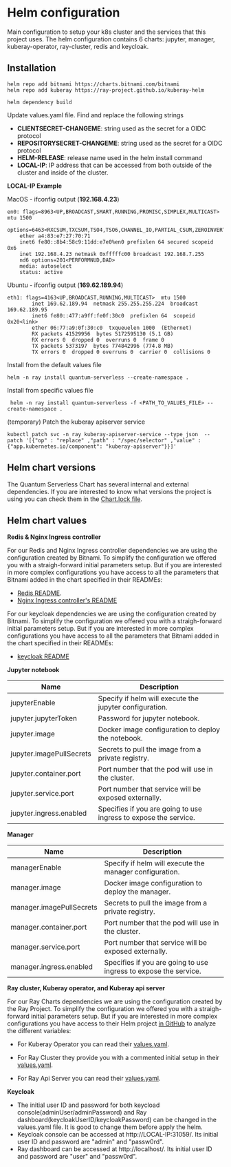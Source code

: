 # Helm configuration

Main configuration to setup your k8s cluster and the services that this project uses. The helm configuration contains 6 charts: jupyter, manager, kuberay-operator, ray-cluster, redis and keycloak.

## Installation

```shell
helm repo add bitnami https://charts.bitnami.com/bitnami
helm repo add kuberay https://ray-project.github.io/kuberay-helm
```

```shell
helm dependency build
```
Update values.yaml file. Find and replace the following strings

- **CLIENTSECRET-CHANGEME**: string used as the secret for a OIDC protocol
- **REPOSITORYSECRET-CHANGEME**: string used as the secret for a OIDC protocol
- **HELM-RELEASE**: release name used in the helm install command
- **LOCAL-IP**: IP address that can be accessed from both outside of the cluster and inside of the cluster.  

**LOCAL-IP Example**

MacOS - ifconfig output (**192.168.4.23**)
```
en0: flags=8963<UP,BROADCAST,SMART,RUNNING,PROMISC,SIMPLEX,MULTICAST> mtu 1500
	options=6463<RXCSUM,TXCSUM,TSO4,TSO6,CHANNEL_IO,PARTIAL_CSUM,ZEROINVERT_CSUM>
	ether a4:83:e7:27:70:71
	inet6 fe80::8b4:58c9:11dd:e7e0%en0 prefixlen 64 secured scopeid 0x6
	inet 192.168.4.23 netmask 0xfffffc00 broadcast 192.168.7.255
	nd6 options=201<PERFORMNUD,DAD>
	media: autoselect
	status: active
```
Ubuntu - ifconfig output (**169.62.189.94**)
```
eth1: flags=4163<UP,BROADCAST,RUNNING,MULTICAST>  mtu 1500
        inet 169.62.189.94  netmask 255.255.255.224  broadcast 169.62.189.95
        inet6 fe80::477:a9ff:fe0f:30c0  prefixlen 64  scopeid 0x20<link>
        ether 06:77:a9:0f:30:c0  txqueuelen 1000  (Ethernet)
        RX packets 41529956  bytes 5172595130 (5.1 GB)
        RX errors 0  dropped 0  overruns 0  frame 0
        TX packets 5373197  bytes 774842996 (774.8 MB)
        TX errors 0  dropped 0 overruns 0  carrier 0  collisions 0
```

Install from the default values file
```shell
helm -n ray install quantum-serverless --create-namespace .
```

Install from specific values file
```shell
 helm -n ray install quantum-serverless -f <PATH_TO_VALUES_FILE> --create-namespace .
```

(temporary) Patch the kuberay apiserver service

```shell
kubectl patch svc -n ray kuberay-apiserver-service --type json  --patch '[{"op" : "replace" ,"path" : "/spec/selector" ,"value" : {"app.kubernetes.io/component": "kuberay-apiserver"}}]'
```

## Helm chart versions

The Quantum Serverless Chart has several internal and external dependencies. If you are interested to know what versions the project is using you can check them in the [Chart.lock file](./Chart.lock).

## Helm chart values

**Redis & Nginx Ingress controller**

For our Redis and Nginx Ingress controller dependencies we are using the configuration created by Bitnami. To simplify the configuration we offered you with a straigh-forward initial parameters setup. 
But if you are interested in more complex configurations you have access to all the parameters that Bitnami added in the chart specified in their READMEs:
* [Redis README](https://artifacthub.io/packages/helm/bitnami/redis).
* [Nginx Ingress controller's README](https://artifacthub.io/packages/helm/bitnami/nginx-ingress-controller)

For our keycloak dependencies we are using the configuration created by Bitnami. To simplify the configuration we offered you with a straigh-forward initial parameters setup. 
But if you are interested in more complex configurations you have access to all the parameters that Bitnami added in the chart specified in their READMEs:
* [keycloak README](https://artifacthub.io/packages/helm/bitnami/keycloak)

**Jupyter notebook**

| Name                      | Description                                                       |
|---------------------------|-------------------------------------------------------------------|
| jupyterEnable             | Specify if helm will execute the jupyter configuration.           |
| jupyter.jupyterToken      | Password for jupyter notebook.                                    |
| jupyter.image             | Docker image configuration to deploy the notebook.                |
| jupyter.imagePullSecrets  | Secrets to pull the image from a private registry.                |
| jupyter.container.port    | Port number that the pod will use in the cluster.                 |
| jupyter.service.port      | Port number that service will be exposed externally.              |
| jupyter.ingress.enabled   | Specifies if you are going to use ingress to expose the service.  |

**Manager**

| Name                       | Description                                                      |
|----------------------------|------------------------------------------------------------------|
| managerEnable              | Specify if helm will execute the manager configuration.          |
| manager.image              | Docker image configuration to deploy the manager.                |
| manager.imagePullSecrets   | Secrets to pull the image from a private registry.               |
| manager.container.port     | Port number that the pod will use in the cluster.                |
| manager.service.port       | Port number that service will be exposed externally.             |
| manager.ingress.enabled    | Specifies if you are going to use ingress to expose the service. |

**Ray cluster, Kuberay operator, and Kuberay api server**

For our Ray Charts dependencies we are using the configuration created by the Ray Project. To simplify the configuration we offered you with a straigh-forward initial parameters setup. But if you are interested in more complex configurations you have access to their Helm project [in GitHub](https://github.com/ray-project/kuberay-helm) to analyze the different variables:

- For Kuberay Operator you can read their [values.yaml](https://github.com/ray-project/kuberay-helm/blob/main/helm-chart/kuberay-operator/values.yaml).

- For Ray Cluster they provide you with a commented initial setup in their [values.yaml](https://github.com/ray-project/kuberay-helm/blob/main/helm-chart/ray-cluster/values.yaml).

- For Ray Api Server you can read their [values.yaml](https://github.com/ray-project/kuberay-helm/blob/main/helm-chart/kuberay-apiserver/values.yaml).

**Keycloak**

- The initial user ID and password for both keycload console(adminUser/adminPassword) and Ray dashboard(keycloakUserID/keycloakPassword) can be changed in the values.yaml file. It is good to change them before apply the helm.
- Keycloak console can be accessed at http://LOCAL-IP:31059/.  Its initial user ID and password are "admin" and "passw0rd".
- Ray dashboard can be accessed at http://localhost/.  Its initial user ID and password are "user" and "passw0rd".
